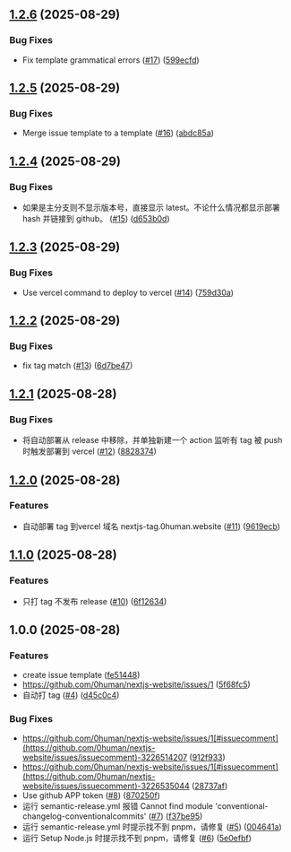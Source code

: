 ## [1.2.6](https://github.com/0human/nextjs-website/compare/v1.2.5...v1.2.6) (2025-08-29)

### Bug Fixes

* Fix template grammatical errors ([#17](https://github.com/0human/nextjs-website/issues/17)) ([599ecfd](https://github.com/0human/nextjs-website/commit/599ecfd6b8aa8420f680f2f9d1adf30dd0fd9fd6))

## [1.2.5](https://github.com/0human/nextjs-website/compare/v1.2.4...v1.2.5) (2025-08-29)

### Bug Fixes

* Merge issue template to a template ([#16](https://github.com/0human/nextjs-website/issues/16)) ([abdc85a](https://github.com/0human/nextjs-website/commit/abdc85a0ce745b4f1ff8b8041db05a51dcd57701))

## [1.2.4](https://github.com/0human/nextjs-website/compare/v1.2.3...v1.2.4) (2025-08-29)

### Bug Fixes

* 如果是主分支则不显示版本号，直接显示 latest。不论什么情况都显示部署 hash 并链接到 github。 ([#15](https://github.com/0human/nextjs-website/issues/15)) ([d653b0d](https://github.com/0human/nextjs-website/commit/d653b0d7adbf123fe8b44e3487b1379cb52c8cab))

## [1.2.3](https://github.com/0human/nextjs-website/compare/v1.2.2...v1.2.3) (2025-08-29)

### Bug Fixes

* Use vercel command to deploy to vercel ([#14](https://github.com/0human/nextjs-website/issues/14)) ([759d30a](https://github.com/0human/nextjs-website/commit/759d30a7d9e6016c3a118935135c2e4f1f064fd4))

## [1.2.2](https://github.com/0human/nextjs-website/compare/v1.2.1...v1.2.2) (2025-08-29)

### Bug Fixes

* fix tag match ([#13](https://github.com/0human/nextjs-website/issues/13)) ([6d7be47](https://github.com/0human/nextjs-website/commit/6d7be470d15b43af8ada1bdde5a720369b4fe3e0))

## [1.2.1](https://github.com/0human/nextjs-website/compare/v1.2.0...v1.2.1) (2025-08-28)

### Bug Fixes

* 将自动部署从 release 中移除，并单独新建一个 action 监听有 tag 被 push 时触发部署到 vercel ([#12](https://github.com/0human/nextjs-website/issues/12)) ([8828374](https://github.com/0human/nextjs-website/commit/8828374cef7d80568b73a04fb478c04f97e91c7f))

## [1.2.0](https://github.com/0human/nextjs-website/compare/v1.1.0...v1.2.0) (2025-08-28)

### Features

* 自动部署 tag 到vercel 域名 nextjs-tag.0human.website ([#11](https://github.com/0human/nextjs-website/issues/11)) ([9619ecb](https://github.com/0human/nextjs-website/commit/9619ecb5bddb550101b7b3400607bf9bb9d9c10b))

## [1.1.0](https://github.com/0human/nextjs-website/compare/v1.0.0...v1.1.0) (2025-08-28)

### Features

* 只打 tag 不发布 release ([#10](https://github.com/0human/nextjs-website/issues/10)) ([6f12634](https://github.com/0human/nextjs-website/commit/6f12634f8fb1acaace189b8eca9229ce4208267f))

## 1.0.0 (2025-08-28)

### Features

* create issue template ([fe51448](https://github.com/0human/nextjs-website/commit/fe5144820e44db1561af3329990341d91abc36f8))
* https://github.com/0human/nextjs-website/issues/1 ([5f68fc5](https://github.com/0human/nextjs-website/commit/5f68fc5c932c61e16ff4288f25f388893f9384bd))
* 自动打 tag ([#4](https://github.com/0human/nextjs-website/issues/4)) ([d45c0c4](https://github.com/0human/nextjs-website/commit/d45c0c48cc508fafeaf0518aaf8084dc9d43cdff))

### Bug Fixes

* https://github.com/0human/nextjs-website/issues/1[#issuecomment](https://github.com/0human/nextjs-website/issues/issuecomment)-3226514207 ([912f933](https://github.com/0human/nextjs-website/commit/912f9338968ac9ba4fd6f62f5ad2d0cced8869f3))
* https://github.com/0human/nextjs-website/issues/1[#issuecomment](https://github.com/0human/nextjs-website/issues/issuecomment)-3226535044 ([28737af](https://github.com/0human/nextjs-website/commit/28737af723cbc78c0ff3d6c6d551ce49a8c88aba))
* Use github APP token ([#8](https://github.com/0human/nextjs-website/issues/8)) ([870250f](https://github.com/0human/nextjs-website/commit/870250f3f40748970a5e3cb3fb3f4c7816e218df))
* 运行 semantic-release.yml 报错 Cannot find module 'conventional-changelog-conventionalcommits' ([#7](https://github.com/0human/nextjs-website/issues/7)) ([f37be95](https://github.com/0human/nextjs-website/commit/f37be9564ceea7fa52518ac0e32ee851a0130ce8))
* 运行 semantic-release.yml 时提示找不到 pnpm，请修复 ([#5](https://github.com/0human/nextjs-website/issues/5)) ([004641a](https://github.com/0human/nextjs-website/commit/004641a617741eebd7235cd7210af1c387bd6280))
* 运行 Setup Node.js 时提示找不到 pnpm，请修复 ([#6](https://github.com/0human/nextjs-website/issues/6)) ([5e0efbf](https://github.com/0human/nextjs-website/commit/5e0efbf601cbdc433a467f6dcf780ff6596e6c7f))
